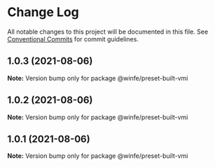 # Change Log

All notable changes to this project will be documented in this file.
See [Conventional Commits](https://conventionalcommits.org) for commit guidelines.

## 1.0.3 (2021-08-06)

**Note:** Version bump only for package @winfe/preset-built-vmi





## 1.0.2 (2021-08-06)

**Note:** Version bump only for package @winfe/preset-built-vmi





## 1.0.1 (2021-08-06)

**Note:** Version bump only for package @winfe/preset-built-vmi
